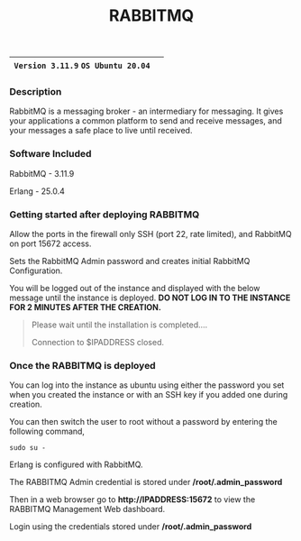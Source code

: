 ﻿---
title: RABBITMQ
sidebar_label: RabbitMQ
---

|**`Version 3.11.9` `OS Ubuntu 20.04`**|  |
|--------------------------------------|--|


### Description

RabbitMQ is a messaging broker - an intermediary for messaging. It gives your applications a common platform to send and receive messages, and your messages a safe place to live until received.

### Software Included

RabbitMQ - 3.11.9

Erlang - 25.0.4

### Getting started after deploying RABBITMQ

Allow the ports in the firewall only SSH (port 22, rate limited), and RabbitMQ on port 15672 access.

Sets the RabbitMQ Admin password and creates initial RabbitMQ Configuration. 

You will be logged out of the instance and displayed with the below message until the instance is deployed.  **DO NOT LOG IN TO THE INSTANCE FOR 2 MINUTES AFTER THE CREATION.**

> Please wait until the installation is completed.... 
>
> Connection to $IPADDRESS closed.

### Once the RABBITMQ is deployed

You can log into the instance as ubuntu using either the password you set when you created the instance or with an SSH key if you added one during creation.

You can then switch the user to root without a password by entering the following command,
~~~
sudo su -
~~~

Erlang is configured with RabbitMQ. 

The RABBITMQ Admin credential is stored under **/root/.admin_password**

Then in a web browser go to **http://IPADDRESS:15672**  to view the RABBITMQ Management Web dashboard.

Login using the credentials stored under **/root/.admin_password**
